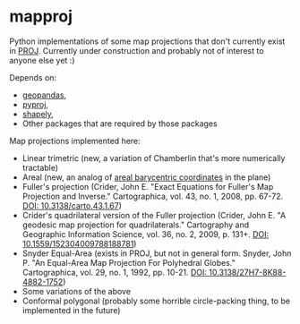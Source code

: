 # mapproj

Python implementations of some map projections that don't currently exist in [PROJ](https://github.com/OSGeo/PROJ). Currently under construction and probably not of interest to anyone else yet :)

Depends on:
* [geopandas](https://github.com/geopandas/geopandas),
* [pyproj](https://github.com/pyproj4/pyproj),
* [shapely](https://github.com/Toblerity/Shapely),
* Other packages that are required by those packages

Map projections implemented here:
* Linear trimetric (new, a variation of Chamberlin that's more numerically tractable)
* Areal (new, an analog of [areal barycentric coordinates](https://en.wikipedia.org/wiki/Barycentric_coordinate_system) in the plane)
* Fuller's projection (Crider, John E. "Exact Equations for Fuller's Map Projection and Inverse." Cartographica, vol. 43, no. 1, 2008, pp. 67-72. [DOI: 10.3138/carto.43.1.67](https://doi.org/10.3138/carto.43.1.67))
* Crider's quadrilateral version of the Fuller projection (Crider, John E. "A geodesic map projection for quadrilaterals." Cartography and Geographic Information Science, vol. 36, no. 2, 2009, p. 131+. [DOI: 10.1559/152304009788188781](https://doi.org/10.1559/152304009788188781))
* Snyder Equal-Area (exists in PROJ, but not in general form. Snyder, John P. "An Equal-Area Map Projection For Polyhedral Globes." Cartographica, vol. 29, no. 1, 1992, pp. 10-21. [DOI: 10.3138/27H7-8K88-4882-1752](https://doi.org/10.3138/27H7-8K88-4882-1752))
* Some variations of the above
* Conformal polygonal (probably some horrible circle-packing thing, to be implemented in the future)
